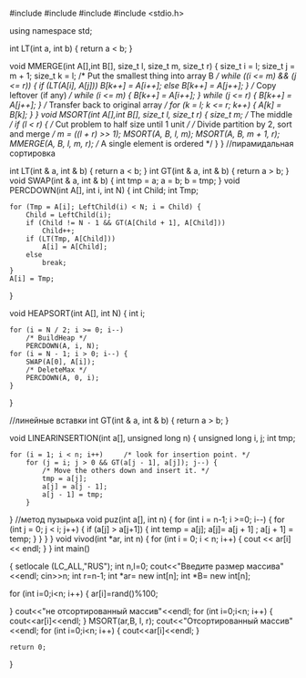 #include <iostream>
#include <locale>
#include <cstdlib>
#include <stdio.h>




using namespace std;

int             LT(int a, int b)
{
    return a < b;
}

void            MMERGE(int A[],int B[], size_t l, size_t m, size_t r)
{
    size_t          i = l;
    size_t          j = m + 1;
    size_t          k = l;
    /* Put the smallest thing into array B */
    while ((i <= m) && (j <= r)) {
        if (LT(A[i], A[j]))
            B[k++] = A[i++];
        else
            B[k++] = A[j++];
    }
    /* Copy leftover (if any) */
    while (i <= m) {
        B[k++] = A[i++];
    }
    while (j <= r) {
        B[k++] = A[j++];
    }
    /* Transfer back to original array */
    for (k = l; k <= r; k++) {
        A[k] = B[k];
    }
}
void            MSORT(int A[],int B[], size_t l, size_t r)
{
    size_t          m;          /* The middle */
    if (l < r) {                /* Cut problem to half size until 1 unit */
        /* Divide partition by 2, sort and merge */
        m = ((l + r) >> 1);
        MSORT(A, B, l, m);
        MSORT(A, B, m + 1, r);
        MMERGE(A, B, l, m, r);  /* A single element is ordered */
    }
}
//пирамидальная сортировка

int             LT(int & a, int & b)
{
    return a < b;
}
int             GT(int & a, int & b)
{
    return a > b;
}
void            SWAP(int & a, int & b)
{
   int           tmp = a;
    a = b;
    b = tmp;
}
void            PERCDOWN(int A[], int i, int N)
{
    int             Child;
    int           Tmp;

    for (Tmp = A[i]; LeftChild(i) < N; i = Child) {
        Child = LeftChild(i);
        if (Child != N - 1 && GT(A[Child + 1], A[Child]))
            Child++;
        if (LT(Tmp, A[Child]))
            A[i] = A[Child];
        else
            break;
    }
    A[i] = Tmp;
}

void            HEAPSORT(int A[], int N)
{
    int             i;

    for (i = N / 2; i >= 0; i--)
        /* BuildHeap */
        PERCDOWN(A, i, N);
    for (i = N - 1; i > 0; i--) {
        SWAP(A[0], A[i]);
        /* DeleteMax */
        PERCDOWN(A, 0, i);
    }
}

//линейные вставки
int             GT(int & a, int & b)
{
    return a > b;
}


void            LINEARINSERTION(int a[], unsigned long n)
{
    unsigned long   i,
                    j;
   int          tmp;

    for (i = 1; i < n; i++)     /* look for insertion point. */
        for (j = i; j > 0 && GT(a[j - 1], a[j]); j--) {
            /* Move the others down and insert it. */
            tmp = a[j];
            a[j] = a[j - 1];
            a[j - 1] = tmp;
        }
}
//метод пузырька 
void puz(int a[], int n) {
	for (int i = n-1; i >=0; i--) {
		for (int j = 0; j < i; j++) {
			if (a[j] > a[j+1]) {
				int temp = a[j];
				a[j]=	a[j + 1] ;
				a[j + 1] = temp;
			}
		}
	}
}
void vivod(int *ar, int n) {
	for (int i = 0; i < n; i++) {
		cout << ar[i] << endl;
	}
}
int main()

{ setlocale (LC_ALL,"RUS");
int  n,l=0;
cout<<"Введите размер массива"<<endl;
cin>>n;
int r=n-1;
    int *ar= new int[n];
     int *B= new int[n];

for (int i=0;i<n; i++)
{
    ar[i]=rand()%100;

}
 cout<<"не отсортированный массив"<<endl;
for (int i=0;i<n; i++)
{
    cout<<ar[i]<<endl;
}
 MSORT(ar,B,  l,  r);
   cout<<"Отсортированный массив"<<endl;
for (int i=0;i<n; i++)
{
    cout<<ar[i]<<endl;
}


    return 0;
}
